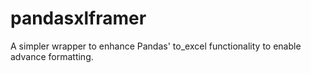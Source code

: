 # pandasxlframer
A simpler wrapper to enhance Pandas' to_excel functionality to enable advance formatting.
